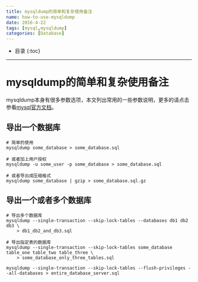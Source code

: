 ```yaml
---
title: mysqldump的简单和复杂使用备注
name: how-to-use-mysqldump
date: 2016-4-22
tags: [mysql,mysqldump]
categories: [Database]
---
```


* 目录
{:toc}

---

# mysqldump的简单和复杂使用备注

mysqldump本身有很多参数选项，本文列出常用的一些参数说明，更多的请点击参看[mysql官方文档](//dev.mysql.com/doc/refman/5.7/en/mysqldump.html#idm140518991203200)。

## 导出一个数据库

```shell
# 简单的使用
mysqldump some_database > some_database.sql

# 或者加上用户授权
mysqldump -u some_user -p some_database > some_database.sql

# 或者导出成压缩格式
mysqldump some_database | gzip > some_database.sql.gz
```

## 导出一个或者多个数据库

```shell
# 导出多个数据库
mysqldump --single-transaction --skip-lock-tables --databases db1 db2 db3 \
    > db1_db2_and_db3.sql

# 导出指定表的数据库
mysqldump --single-transaction --skip-lock-tables some_database table_one table_two table_three \
    > some_database_only_three_tables.sql

mysqldump --single-transaction --skip-lock-tables --flush-privileges --all-databases > entire_database_server.sql
```
